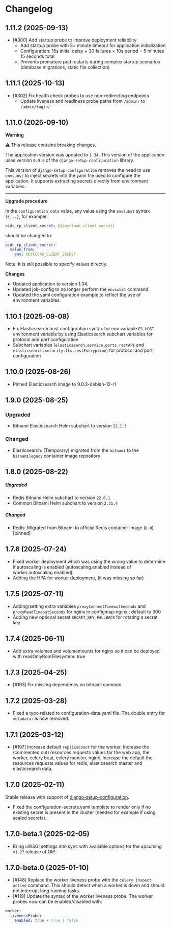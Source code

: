 # Changelog

## 1.11.2 (2025-09-13)
- [#300] Add startup probe to improve deployment reliability
  - Add startup probe with 5+ minute timeout for application initialization
  - Configuration: 15s initial delay + 30 failures × 10s period = 5 minutes 15 seconds total
  - Prevents premature pod restarts during complex startup scenarios (database migrations, static file collection)

## 1.11.1 (2025-10-13)
- [#302] Fix health check probes to use non-redirecting endpoints
  - Update liveness and readiness probe paths from `/admin/` to `/admin/login/`

## 1.11.0 (2025-09-10)

**Warning**

⚠️ This release contains breaking changes.

The application version was updated to `1.34`. This version of the application uses version `0.9.0` of the `django-setup-configuration` library.

This version of `django-setup-configuration` removes the need to use `envsubst` to inject secrets into the yaml file used to 
configure the application. It supports extracting secrets directly from environment variables.

---

**Upgrade procedure**

In the `configuration.data` value, any value using the `envsubst` syntax `${...}`, for example:

```yaml
oidc_rp_client_secret: ${keycloak_client_secret}
```

should be changed to:

```yaml
oidc_rp_client_secret:
  value_from:
    env: KEYCLOAK_CLIENT_SECRET
```

Note: It is still possible to specify values directly. 

**Changes**

- Updated application to version 1.34.
- Updated job-config to no longer perform the `envsubst` command.
- Updated the yaml configuration example to reflect the use of environment variables.

## 1.10.1 (2025-09-08)
- Fix Elasticsearch host configuration syntax for env variable `ES_HOST` environment variable by using Elasticsearch subchart variables for protocol and port configuration
- Subchart variables (`elasticsearch.service.ports.restAPI` and `elasticsearch.security.tls.restEncryption`) for protocol and port configuration

## 1.10.0 (2025-08-26)
- Pinned Elasticsearch image to 9.0.3-debian-12-r1

## 1.9.0 (2025-08-25)

### Upgraded
- Bitnami Elasticsearch Helm subchart to version `22.1.5`

### Changed
- Elasticsearch: (Temporary) migrated from the `bitnami` to the `bitnamilegacy` container image repository  

## 1.8.0 (2025-08-22)
##### Upgraded 
- Redis Bitnami Helm subchart to version `22.0.1`
- Common Bitnami Helm subchart to version `2.31.4`
##### Changed
- Redis: Migrated from Bitnami to official Redis container image (`8.0`) [pinned] 

## 1.7.6 (2025-07-24)
- Fixed worker deployment which was using the wrong value to determine if autoscaling is enabled (autoscaling.enabled instead of worker.autoscaling.enabled).
- Adding the HPA for worker deployment, (it was missing so far)

## 1.7.5 (2025-07-11)
- Adding/setting extra variables `proxyConnectTimeoutSeconds` and `proxyReadTimeoutSeconds` for nginx in configmap-nginx ; default to 300
- Adding new optional secret `SECRET_KEY_FALLBACK` for rotating a secret key

## 1.7.4 (2025-06-11)
- Add extra volumes and volumemounts for nginx so it can be deployed with readOnlyRootFilesystem: true

## 1.7.3 (2025-04-25)
- [#193] Fix missing dependency on bitnami common

## 1.7.2 (2025-03-28)

- Fixed a typo related to configuration-data.yaml file. The double entry for `metadata:` is now removed.

## 1.7.1 (2025-03-12)

- [#197] Increase default `replicaCount` for the worker. Increase the (commented out) resources requests values for the web app, the worker, celery beat, celery monitor, nginx. Increase the default the resources requests values for redis, elasticsearch master and elasticsearch data.

## 1.7.0 (2025-02-11)

Stable release with support of [django-setup-configuration](https://github.com/maykinmedia/django-setup-configuration). 

- Fixed the configuration-secrets.yaml template to render only if no existing secret is present in the cluster (needed for example if using sealed secrets).

## 1.7.0-beta.1 (2025-02-05)

- Bring uWSGI settings into sync with available options for the upcoming `v1.27` release
  of OIP.

## 1.7.0-beta.0 (2025-01-10)

- [#148] Replace the worker liveness probe with the `celery inspect active` command. This should detect when a worker is down and should not interrupt long running tasks.
- [#119] Update the syntax of the worker liveness probe. The worker probes now can be enabled/disabled with:

```yaml
worker:
  livenessProbe:
    enabled: true # true | false
```
